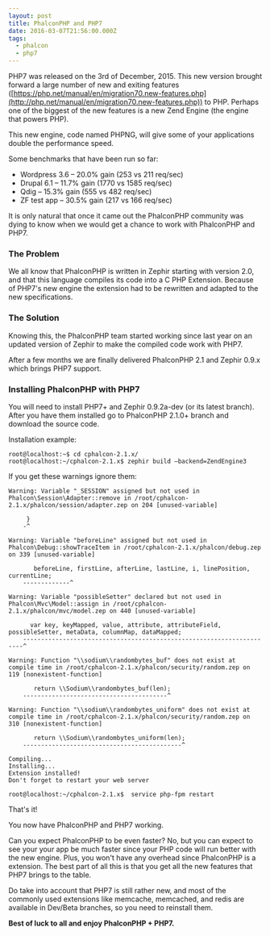 ```yaml
---
layout: post
title: PhalconPHP and PHP7
date: 2016-03-07T21:56:00.000Z
tags:
  - phalcon
  - php7
---
```

PHP7 was released on the 3rd of December, 2015. This new version brought forward a large number of new and exiting features ([https://php.net/manual/en/migration70.new-features.php](http://php.net/manual/en/migration70.new-features.php)) to PHP. Perhaps one of the biggest of the new features is a new Zend Engine (the engine that powers PHP).

This new engine, code named PHPNG, will give some of your applications double the performance speed.

Some benchmarks that have been run so far:

- Wordpress 3.6 – 20.0% gain (253 vs 211 req/sec)
- Drupal 6.1 – 11.7% gain (1770 vs 1585 req/sec)
- Qdig – 15.3% gain (555 vs 482 req/sec)
- ZF test app – 30.5% gain (217 vs 166 req/sec)

It is only natural that once it came out the PhalconPHP community was dying to know when we would get a chance to work with PhalconPHP and PHP7.

### The Problem
We all know that PhalconPHP is written in Zephir starting with version 2.0, and that this language compiles its code into a C PHP Extension. Because of PHP7's new engine the extension had to be rewritten and adapted to the new specifications.

### The Solution
Knowing this, the PhalconPHP team started working since last year on an updated version of Zephir to make the compiled code work with PHP7.

After a few months we are finally delivered PhalconPHP 2.1 and Zephir 0.9.x which brings PHP7 support.

### Installing PhalconPHP with PHP7
You will need to install PHP7+ and Zephir 0.9.2a-dev (or its latest branch). After you have them installed go to PhalconPHP 2.1.0+ branch and download the source code.

Installation example:

```
root@localhost:~$ cd cphalcon-2.1.x/
root@localhost:~/cphalcon-2.1.x$ zephir build —backend=ZendEngine3
```

If you get these warnings ignore them:

```
Warning: Variable "_SESSION" assigned but not used in Phalcon\Session\Adapter::remove in /root/cphalcon-2.1.x/phalcon/session/adapter.zep on 204 [unused-variable]

     }
    -^

Warning: Variable "beforeLine" assigned but not used in Phalcon\Debug::showTraceItem in /root/cphalcon-2.1.x/phalcon/debug.zep on 339 [unused-variable]

       beforeLine, firstLine, afterLine, lastLine, i, linePosition, currentLine;
    -------------^

Warning: Variable "possibleSetter" declared but not used in Phalcon\Mvc\Model::assign in /root/cphalcon-2.1.x/phalcon/mvc/model.zep on 440 [unused-variable]

      var key, keyMapped, value, attribute, attributeField, possibleSetter, metaData, columnMap, dataMapped;
    ----------------------------------------------------------------------^

Warning: Function "\\sodium\\randombytes_buf" does not exist at compile time in /root/cphalcon-2.1.x/phalcon/security/random.zep on 119 [nonexistent-function]

       return \\Sodium\\randombytes_buf(len);
    ----------------------------------------^

Warning: Function "\\sodium\\randombytes_uniform" does not exist at compile time in /root/cphalcon-2.1.x/phalcon/security/random.zep on 310 [nonexistent-function]

       return \\Sodium\\randombytes_uniform(len);
    --------------------------------------------^

Compiling...
Installing...
Extension installed!
Don't forget to restart your web server

root@localhost:~/cphalcon-2.1.x$  service php-fpm restart
```

That's it!

You now have PhalconPHP and PHP7 working.

Can you expect PhalconPHP to be even faster? No, but you can expect to see your your app be much faster since your PHP code will run better with the new engine. Plus, you won't have any overhead since PhalconPHP is a extension. The best part of all this is that you get all the new features that PHP7 brings to the table.

Do take into account that PHP7 is still rather new, and most of the commonly used extensions like memcache, memcached, and redis are available in Dev/Beta branches, so you need to reinstall them.

**Best of luck to all and enjoy PhalconPHP + PHP7.**
